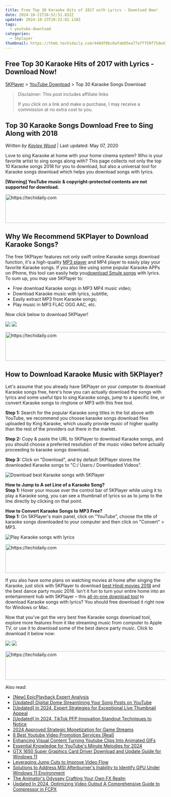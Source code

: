 ```yaml
---
title: Free Top 30 Karaoke Hits of 2017 with Lyrics - Download Now!
date: 2024-10-21T16:52:51.832Z
updated: 2024-10-23T20:22:02.118Z
tags:
  - youtube-download
categories:
  - 5kplayer
thumbnail: https://thmb.techidaily.com/448df8bc8afab05ea77afff59f75ded3f6194317ba1fdcc8fe15ddd6da71b787.jpg
---
```


## Free Top 30 Karaoke Hits of 2017 with Lyrics - Download Now!

[5KPlayer](https://tools.techidaily.com/5kplayer/products/) \> [YouTube Download](https://tools.techidaily.com/5kplayer/youtube-download/) \> Top 30 Karaoke Songs Download

>  Disclaimer: This post includes affiliate links
>
>  If you click on a link and make a purchase, I may receive a commission at no extra cost to you.
>

## Top 30 Karaoke Songs Download Free to Sing Along with 2018

 _Written by [Kaylee Wood](https://www.quora.com/profile/Amanda-Hu-21)_ | Last updated: May 07, 2020 

Love to sing Karaoke at home with your home cinema system? Who is your favorite artist to sing songs along with? This page collects not only the top 10 Karaoke songs 2018 for you to download, but also a universal tool for Karaoke songs download which helps you download songs with lyrics.

**\[Warning\] YouTube music & copyright-protected contents are not supported for download.**

<!-- affiliate ads begin -->
<a href="https://appsumo.8odi.net/c/5597632/2094418/7443" target="_top" id="2094418">
  <img src="//a.impactradius-go.com/display-ad/7443-2094418" border="0" alt="https://techidaily.com" width="728" height="90"/>
</a>
<img height="0" width="0" src="https://appsumo.8odi.net/i/5597632/2094418/7443" style="position:absolute;visibility:hidden;" border="0" />
<!-- affiliate ads end -->

## Why We Recommend 5KPlayer to Download Karaoke Songs?

The free 5KPlayer features not only swift online Karaoke songs download function, it's a high-quality [MP3 player](https://tools.techidaily.com/5kplayer/video-music-player/) and MP4 player to easily play your favorite Karaoke songs. If you also like using some popular Karaoke APPs on iPhone, this tool can easily help you[download Smule songs](https://tools.techidaily.com/5kplayer/iphone-manager/) with lyrics. To sum up, you may use 5KPlayer to:

* Free download Karaoke songs in MP3 MP4 music video;
* Download Karaoke music with lyrics, subtitle;
* Easily extract MP3 from Karaoke songs;
* Play music in MP3 FLAC OGG AAC, etc.

Now click below to download 5KPlayer!

[![](https://www.5kplayer.com/youtube-download/../button/freedownwhitewin.png)](https://tools.techidaily.com/5kplayer/products/) [![](https://www.5kplayer.com/youtube-download/../button/freedownbackmac.png)](https://tools.techidaily.com/5kplayer/products/) 

<!-- affiliate ads begin -->
<a href="https://ephamedtechinc.pxf.io/c/5597632/2126492/26400" target="_top" id="2126492">
  <img src="//a.impactradius-go.com/display-ad/26400-2126492" border="0" alt="https://techidaily.com" width="640" height="90"/>
</a>
<img height="0" width="0" src="https://ephamedtechinc.pxf.io/i/5597632/2126492/26400" style="position:absolute;visibility:hidden;" border="0" />
<!-- affiliate ads end -->

## How to Download Karaoke Music with 5KPlayer?

Let's assume that you already have 5KPlayer on your computer to download Karaoke songs free, here's how you can actually download the songs with lyrics and some useful tips to sing Karaoke songs, jump to a specific line, or convert Karaoke songs to ringtone or MP3 with this free tool.

**Step 1:** Search for the popular Karaoke song titles in the list above with YouTube, we recommend you choose karaoke songs download files uploaded by King Karaoke, which usually provide music of higher quality than the rest of the providers out there in the market.

**Step 2:** Copy & paste the URL to 5KPlayer to download Karaoke songs, and you should choose a preferred resolution of the music video before actually proceeding to karaoke songs download. 

**Step 3:** Click on "Download", and by default 5KPlayer stores the downloaded Karaoke songs to "C:/ Users:/ Downloaded Videos". 

![Download best Karaoke songs with 5KPlayer](https://www.5kplayer.com/youtube-download/img/download-karaoke-songs-5kplayer.jpg)

**How to Jump to A set Line of a Karaoke Song?**  
**Step 1:** Hover your mouse over the control bar of 5KPlayer while using it to play a Karaoke song, you can see a thumbnail of lyrics so as to jump to the line directly by clicking on that point.

**How to Convert Karaoke Songs to MP3 Free?**  
**Step 1:** On 5KPlayer's main panel, click on "YouTube", choose the title of karaoke songs downloaded to your computer and then click on "Convert" > MP3.

![Play Karaoke songs with lyrics](https://www.5kplayer.com/youtube-download/img/play-karaoke-songs-5kplayer.jpg)

<!-- affiliate ads begin -->
<a href="https://appsumo.8odi.net/c/5597632/2049378/7443" target="_top" id="2049378">
  <img src="//a.impactradius-go.com/display-ad/7443-2049378" border="0" alt="https://techidaily.com" width="728" height="90"/>
</a>
<img height="0" width="0" src="https://appsumo.8odi.net/i/5597632/2049378/7443" style="position:absolute;visibility:hidden;" border="0" />
<!-- affiliate ads end -->

If you also have some plans on watching movies at home after singing the Karaoke, just stick with 5KPlayer to download [best Hindi movies 2018](https://tools.techidaily.com/5kplayer/youtube-download/) and the best dance party music 2018\. Isn't it fun to turn your entire home into an entertainment hub with 5KPlayer – this [all-in-one download tool](https://tools.techidaily.com/5kplayer/youtube-download/) to download Karaoke songs with lyrics? You should free download it right now for Windows or Mac.

Now that you've got the very best free Karaoke songs download tool, explore more features from it like streaming music from computer to Apple TV, or use it to download some of the best dance party music. Click to download it below now:

[![](https://www.5kplayer.com/youtube-download/../button/freedownwhitewin.png)](https://tools.techidaily.com/5kplayer/products/) [![](https://www.5kplayer.com/youtube-download/../button/freedownbackmac.png)](https://tools.techidaily.com/5kplayer/products/)

<!-- affiliate ads begin -->
<a href="https://appsumo.8odi.net/c/5597632/2082541/7443" target="_top" id="2082541">
  <img src="//a.impactradius-go.com/display-ad/7443-2082541" border="0" alt="https://techidaily.com" width="728" height="90"/>
</a>
<img height="0" width="0" src="https://appsumo.8odi.net/i/5597632/2082541/7443" style="position:absolute;visibility:hidden;" border="0" />
<!-- affiliate ads end -->

<ins class="adsbygoogle"
     style="display:block"
     data-ad-format="autorelaxed"
     data-ad-client="ca-pub-7571918770474297"
     data-ad-slot="1223367746"></ins>

<ins class="adsbygoogle"
     style="display:block"
     data-ad-client="ca-pub-7571918770474297"
     data-ad-slot="8358498916"
     data-ad-format="auto"
     data-full-width-responsive="true"></ins>

<span class="atpl-alsoreadstyle">Also read:</span>
<div><ul>
<li><a href="https://digital-screen-recording.techidaily.com/new-epicplayback-expert-analysis/"><u>[New] EpicPlayback Expert Analysis</u></a></li>
<li><a href="https://youtube-video-recordings.techidaily.com/updated-digital-dome-streamlining-your-song-posts-on-youtube/"><u>[Updated] Digital Dome Streamlining Your Song Posts on YouTube</u></a></li>
<li><a href="https://youtube-docs.techidaily.com/ed-in-2024-expert-strategies-for-exceptional-live-thumbnail-appeal/"><u>[Updated] In 2024, Expert Strategies for Exceptional Live Thumbnail Appeal</u></a></li>
<li><a href="https://tiktok-video-recordings.techidaily.com/updated-in-2024-tiktok-pfp-innovation-standout-techniques-to-notice/"><u>[Updated] In 2024, TikTok PFP Innovation Standout Techniques to Notice</u></a></li>
<li><a href="https://youtube-zero.techidaily.com/approved-strategic-monetization-for-game-streams/"><u>2024 Approved Strategic Monetization for Game Streams</u></a></li>
<li><a href="https://youtube-video-recordings.techidaily.com/1716461387681-8-best-youtube-video-promotion-services-real/"><u>8 Best Youtube Video Promotion Services (Real)</u></a></li>
<li><a href="https://youtube-video-recordings.techidaily.com/enhancing-visual-content-turning-youtube-clips-into-animated-gifs/"><u>Enhancing Visual Content Turning Youtube Clips Into Animated GIFs</u></a></li>
<li><a href="https://youtube-video-recordings.techidaily.com/essential-knowledge-for-youtubes-minute-melodies-for-2024/"><u>Essential Knowledge for YouTube's Minute Melodies for 2024</u></a></li>
<li><a href="https://driver-download.techidaily.com/gtx-1650-super-graphics-card-driver-download-and-update-guide-for-windows-11/"><u>GTX 1650 Super Graphics Card Driver Download and Update Guide for Windows 11</u></a></li>
<li><a href="https://youtube-video-recordings.techidaily.com/leveraging-jump-cuts-to-improve-video-flow/"><u>Leveraging Jump Cuts to Improve Video Flow</u></a></li>
<li><a href="https://win-able.techidaily.com/solutions-to-address-msi-afterburners-inability-to-identify-gpu-under-windows-11-environment/"><u>Solutions to Address MSI Afterburner's Inability to Identify GPU Under Windows 11 Environment</u></a></li>
<li><a href="https://youtube-video-recordings.techidaily.com/the-animators-odyssey-crafting-your-own-fx-realm/"><u>The Animator's Odyssey Crafting Your Own FX Realm</u></a></li>
<li><a href="https://video-ai-editor.techidaily.com/updated-in-2024-optimizing-video-output-a-comprehensive-guide-to-compressor-in-fcpx/"><u>Updated In 2024, Optimizing Video Output A Comprehensive Guide to Compressor in FCPX</u></a></li>
</ul></div>

